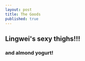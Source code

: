 ```yaml
---
layout: post
title: The Goods
published: true
---
```

## Lingwei's sexy thighs!!!

### and almond yogurt!